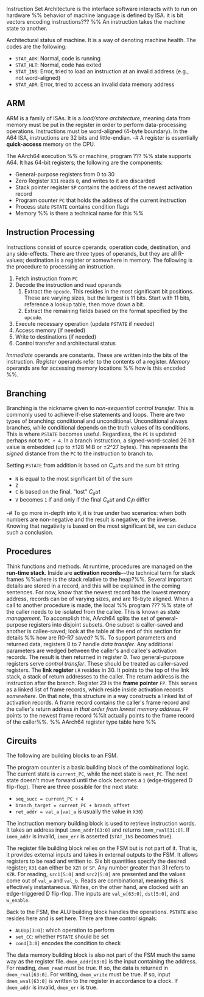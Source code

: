 Instruction Set Architecture is the interface software interacts with to run on hardware %% behavior of machine language is defined by ISA. it is bit vectors encoding instructions??? %% An instruction takes the machine state to another. 

[TODO: figure out where to move this]: #
Architectural status of machine. It is a way of denoting machine health. The codes are the following:
- `STAT_AOK`: Normal, code is running
- `STAT_HLT`: Normal, code has exited
- `STAT_INS`: Error, tried to load an instruction at an invalid address (e.g., not word-aligned)
- `STAT_ADR`: Error, tried to access an invalid data memory address

## ARM
ARM is a family of ISAs. It is a *load/store architecture*, meaning data from memory must be put in the register in order to perform data-processing operations. Instructions must be word-aligned (4-byte boundary). In the A64 ISA, instructions are 32 bits and little-endian.
-# A register is essentially **quick-access** memory on the CPU.

The AArch64 execution %% or machine, program ??? %% state supports A64. It has 64-bit registers; the following are the components:
- General-purpose registers from 0 to 30
- Zero Register `X31` reads `0`, and writes to it are discarded
- Stack pointer register `SP` contains the address of the newest activation record
- Program counter `PC` that holds the address of the current instruction 
- Process state `PSTATE` contains condition flags 
- Memory %% is there a technical name for this %%

## Instruction Processing
Instructions consist of source operands, operation code, destination, and any side-effects. There are three types of operands, but they are all R-values; destination is a register or somewhere in memory. The following is the procedure to processing an instruction.

[TODO: handle the extra decode stuff]: #
1. Fetch instruction from `PC`
2. Decode the instruction and read operands
    1. Extract the `opcode`. This resides in the most significant bit positions. These are varying sizes, but the largest is 11 bits. Start with 11 bits, reference a lookup table, then move down a bit.
    2. Extract the remaining fields based on the format specified by the `opcode`.
3. Execute necessary operation (update `PSTATE` if needed)
4. Access memory (if needed)
5. Write to destinations (if needed)
6. Control transfer and architectural status

*Immediate* operands are constants. These are written into the bits of the instruction. *Register* operands refer to the contents of a register. *Memory* operands are for accessing memory locations %% how is this encoded %%.

## Branching
Branching is the nickname given to *non-sequential control transfer*. This is commonly used to achieve if-else statements and loops. There are two types of branching: conditional and unconditional. Unconditional always branches, while conditional depends on the truth values of its conditions. This is where `PSTATE` becomes useful. Regardless, the `PC` is updated perhaps not to `PC + 4`. In a branch instruction, a signed-word-scaled 26 bit value is embedded (up to ±128 MiB or ±2^27 bytes). This represents the *signed* distance from the `PC` to the instruction to branch to.

Setting `PSTATE` from addition is based on $C_out$s and the sum bit string. 
- `N` is equal to the most significant bit of the sum
- `Z`
- `C` is based on the final, "lost" $C_out$
- `V` becomes `1` if and only if the final $C_out$ and $C_in$ differ

-# To go more in-depth into `V`, it is true under two scenarios: when both numbers are non-negative and the result is negative, or the inverse. Knowing that negativity is based on the most significant bit, we can deduce such a conclusion.

## Procedures
Think functions and methods. At runtime, procedures are managed on the **run-time stack**. Inside are **activation records**—the technical term for stack frames %%where is the stack relative to the heap?%%. Several important details are stored in a record, and this will be explained in the coming sentences. For now, know that the newest record has the lowest memory address, records can be of varying sizes, and are 16-byte aligned.
When a call to another procedure is made, the local %% program ??? %% state of the caller needs to be isolated from the callee. This is known as *state management*. To accomplish this, AArch64 splits the set of general-purpose registers into disjoint subsets. One subset is caller-saved and another is callee-saved; look at the table at the end of this section for details %% how are R0-R7 saved? %%.
To support parameters and returned data, registers 0 to 7 handle *data transfer*. Any additional parameters are wedged between the caller's and callee's activation records. The result is then returned in register 0.
Two general-purpose registers serve *control transfer*. These should be treated as caller-saved registers. The **link register** `LR` resides in 30. It points to the top of the link stack, a stack of return addresses to the caller. The return address is the instruction after the branch. Register 29 is the **frame pointer** `FP`. This serves as a linked list of frame records, which reside inside activation records *somewhere*. On that note, this structure in a way constructs a linked list of activation records. A frame record contains the caller's frame record and the caller's return address *in that order from lowest memory address*. `FP` points to the newest frame record %%it actually points to the frame record of the caller%%.
%% AArch64 register type table here %%

## Circuits
The following are building blocks to an FSM.

The program counter is a basic building block of the combinational logic. The current state is `current_PC`, while the next state is `next_PC`. The next state doesn't move forward until the clock becomes a `1` (edge-triggered D flip-flop). There are three possible for the next state:
- `seq_succ = current_PC + 4`
- `branch_target = current_PC + branch_offset`
- `ret_addr = val_a` (`val_a` is usually the value in `X30`)

The instruction memory building block is used to retrieve instruction words. It takes an address input `imem_addr[63:0]` and returns `imem_rval[31:0]`. If `imem_addr` is invalid, `imem_err` is asserted (`STAT_INS` becomes true).

The register file building block relies on the FSM but is not part of it. That is, it provides external inputs and takes in external outputs to the FSM. It allows registers to be read and written to. Six bit quantities specify the desired register; `X31` can either be `XZR` or `SP`. Any number greater than 31 refers to `XZR`. For reading, `src1[5:0]` and `src2[5:0]` are presented and the values come out of `val_a` and `val_b`. Reads are combinational, meaning this is effectively instantaneous. Writes, on the other hand, are clocked with an edge-triggered D flip-flop. The inputs are `val_w[63:0]`, `dst[5:0]`, and `w_enable`. 

Back to the FSM, the ALU building block handles the operations. `PSTATE` also resides here and is set here. There are three control signals:
- `ALUop[3:0]`: which operation to perform
- `set_CC`: whether `PSTATE` should be set
- `cond[3:0]` encodes the condition to check

The data memory building block is also not part of the FSM much the same way as the register file. `dmem_addr[63:0]` is the input containing the address. For reading, `dmem_read` must be true. If so, the data is returned in `dmem_rval[63:0]`. For writing, `dmem_write` must be true. If so, input `dmem_wval[63:0]` is written to the register in accordance to a clock. If `dmem_addr` is invalid, `dmem_err` is true.